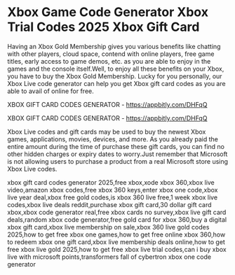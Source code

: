 # Xbox Game Code Generator Xbox Trial Codes 2025 Xbox Gift Card

Having an Xbox Gold Membership gives you various benefits like chatting with other players, cloud space, contend with online players, free game titles, early access to game demos, etc. as you are able to enjoy in the games and the console itself.Well, to enjoy all these benefits on your Xbox, you have to buy the Xbox Gold Membership. Lucky for you personally, our Xbox Live code generator can help you get Xbox gift card codes as you are able to avail of online for free.

XBOX GIFT CARD CODES GENERATOR - https://appbitly.com/DHFqQ


XBOX GIFT CARD CODES GENERATOR - https://appbitly.com/DHFqQ

Xbox Live codes and gift cards may be used to buy the newest Xbox games, applications, movies, devices, and more. As you already paid the entire amount during the time of purchase these gift cards, you can find no other hidden charges or expiry dates to worry.Just remember that Microsoft is not allowing users to purchase a product from a real Microsoft store using Xbox Live codes.

xbox gift card codes generator 2025,free xbox,xode xbox 360,xbox live video,amazon xbox codes,free xbox 360 keys,enter xbox one code,xbox live year deal,xbox free gold codes,is xbox 360 live free,1 week xbox live codes,xbox live deals reddit,purchase xbox gift card,30 dollar gift card xbox,xbox code generator real,free xbox cards no survey,xbox live gift card deals,random xbox code generator,free gold card for xbox 360,buy a digital xbox gift card,xbox live membership on sale,xbox 360 live gold codes 2025,how to get free xbox one games,how to get free online xbox 360,how to redeem xbox one gift card,xbox live membership deals online,how to get free xbox live gold 2025,how to get free xbox live trial codes,can i buy xbox live with microsoft points,transformers fall of cybertron xbox one code generator

